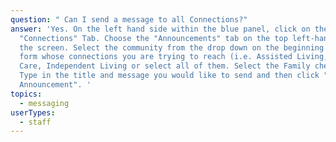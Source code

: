 ```yaml
---
question: " Can I send a message to all Connections?"
answer: 'Yes. On the left hand side within the blue panel, click on the
  "Connections" Tab. Choose the "Announcements" tab on the top left-hand side of
  the screen. Select the community from the drop down on the beginning of the
  form whose connections you are trying to reach (i.e. Assisted Living, Memory
  Care, Independent Living or select all of them. Select the Family check box.
  Type in the title and message you would like to send and then click "Send
  Announcement". '
topics:
  - messaging
userTypes:
  - staff
---
```

